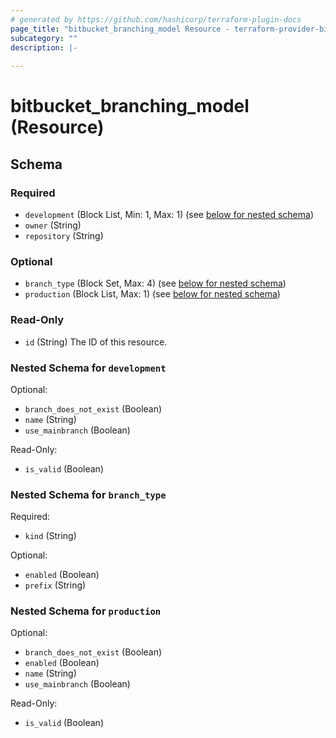 ```yaml
---
# generated by https://github.com/hashicorp/terraform-plugin-docs
page_title: "bitbucket_branching_model Resource - terraform-provider-bitbucket"
subcategory: ""
description: |-
  
---
```


# bitbucket_branching_model (Resource)





<!-- schema generated by tfplugindocs -->
## Schema

### Required

- `development` (Block List, Min: 1, Max: 1) (see [below for nested schema](#nestedblock--development))
- `owner` (String)
- `repository` (String)

### Optional

- `branch_type` (Block Set, Max: 4) (see [below for nested schema](#nestedblock--branch_type))
- `production` (Block List, Max: 1) (see [below for nested schema](#nestedblock--production))

### Read-Only

- `id` (String) The ID of this resource.

<a id="nestedblock--development"></a>
### Nested Schema for `development`

Optional:

- `branch_does_not_exist` (Boolean)
- `name` (String)
- `use_mainbranch` (Boolean)

Read-Only:

- `is_valid` (Boolean)


<a id="nestedblock--branch_type"></a>
### Nested Schema for `branch_type`

Required:

- `kind` (String)

Optional:

- `enabled` (Boolean)
- `prefix` (String)


<a id="nestedblock--production"></a>
### Nested Schema for `production`

Optional:

- `branch_does_not_exist` (Boolean)
- `enabled` (Boolean)
- `name` (String)
- `use_mainbranch` (Boolean)

Read-Only:

- `is_valid` (Boolean)


